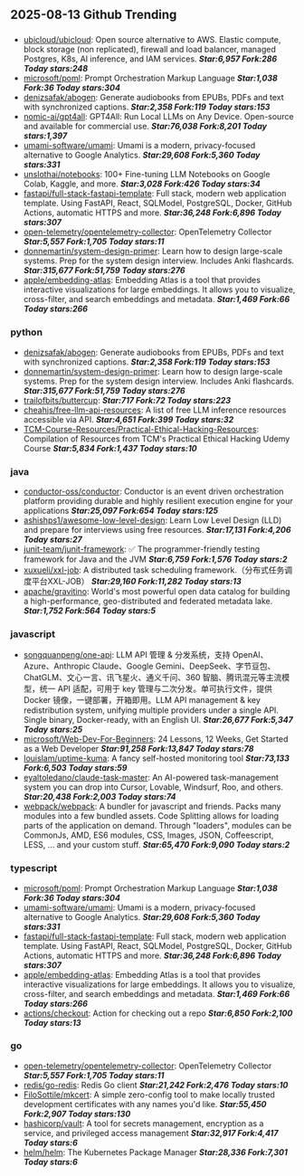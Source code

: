 ## 2025-08-13 Github Trending

### 
* [ubicloud/ubicloud](https://github.com/ubicloud/ubicloud): Open source alternative to AWS. Elastic compute, block storage (non replicated), firewall and load balancer, managed Postgres, K8s, AI inference, and IAM services. ***Star:6,957 Fork:286 Today stars:248***
* [microsoft/poml](https://github.com/microsoft/poml): Prompt Orchestration Markup Language ***Star:1,038 Fork:36 Today stars:304***
* [denizsafak/abogen](https://github.com/denizsafak/abogen): Generate audiobooks from EPUBs, PDFs and text with synchronized captions. ***Star:2,358 Fork:119 Today stars:153***
* [nomic-ai/gpt4all](https://github.com/nomic-ai/gpt4all): GPT4All: Run Local LLMs on Any Device. Open-source and available for commercial use. ***Star:76,038 Fork:8,201 Today stars:1,397***
* [umami-software/umami](https://github.com/umami-software/umami): Umami is a modern, privacy-focused alternative to Google Analytics. ***Star:29,608 Fork:5,360 Today stars:331***
* [unslothai/notebooks](https://github.com/unslothai/notebooks): 100+ Fine-tuning LLM Notebooks on Google Colab, Kaggle, and more. ***Star:3,028 Fork:426 Today stars:34***
* [fastapi/full-stack-fastapi-template](https://github.com/fastapi/full-stack-fastapi-template): Full stack, modern web application template. Using FastAPI, React, SQLModel, PostgreSQL, Docker, GitHub Actions, automatic HTTPS and more. ***Star:36,248 Fork:6,896 Today stars:307***
* [open-telemetry/opentelemetry-collector](https://github.com/open-telemetry/opentelemetry-collector): OpenTelemetry Collector ***Star:5,557 Fork:1,705 Today stars:11***
* [donnemartin/system-design-primer](https://github.com/donnemartin/system-design-primer): Learn how to design large-scale systems. Prep for the system design interview. Includes Anki flashcards. ***Star:315,677 Fork:51,759 Today stars:276***
* [apple/embedding-atlas](https://github.com/apple/embedding-atlas): Embedding Atlas is a tool that provides interactive visualizations for large embeddings. It allows you to visualize, cross-filter, and search embeddings and metadata. ***Star:1,469 Fork:66 Today stars:266***

### python
* [denizsafak/abogen](https://github.com/denizsafak/abogen): Generate audiobooks from EPUBs, PDFs and text with synchronized captions. ***Star:2,358 Fork:119 Today stars:153***
* [donnemartin/system-design-primer](https://github.com/donnemartin/system-design-primer): Learn how to design large-scale systems. Prep for the system design interview. Includes Anki flashcards. ***Star:315,677 Fork:51,759 Today stars:276***
* [trailofbits/buttercup](https://github.com/trailofbits/buttercup):  ***Star:717 Fork:72 Today stars:223***
* [cheahjs/free-llm-api-resources](https://github.com/cheahjs/free-llm-api-resources): A list of free LLM inference resources accessible via API. ***Star:4,651 Fork:399 Today stars:32***
* [TCM-Course-Resources/Practical-Ethical-Hacking-Resources](https://github.com/TCM-Course-Resources/Practical-Ethical-Hacking-Resources): Compilation of Resources from TCM's Practical Ethical Hacking Udemy Course ***Star:5,834 Fork:1,437 Today stars:10***

### java
* [conductor-oss/conductor](https://github.com/conductor-oss/conductor): Conductor is an event driven orchestration platform providing durable and highly resilient execution engine for your applications ***Star:25,097 Fork:654 Today stars:125***
* [ashishps1/awesome-low-level-design](https://github.com/ashishps1/awesome-low-level-design): Learn Low Level Design (LLD) and prepare for interviews using free resources. ***Star:17,131 Fork:4,206 Today stars:27***
* [junit-team/junit-framework](https://github.com/junit-team/junit-framework): ✅ The programmer-friendly testing framework for Java and the JVM ***Star:6,759 Fork:1,576 Today stars:2***
* [xuxueli/xxl-job](https://github.com/xuxueli/xxl-job): A distributed task scheduling framework.（分布式任务调度平台XXL-JOB） ***Star:29,160 Fork:11,282 Today stars:13***
* [apache/gravitino](https://github.com/apache/gravitino): World's most powerful open data catalog for building a high-performance, geo-distributed and federated metadata lake. ***Star:1,752 Fork:564 Today stars:5***

### javascript
* [songquanpeng/one-api](https://github.com/songquanpeng/one-api): LLM API 管理 & 分发系统，支持 OpenAI、Azure、Anthropic Claude、Google Gemini、DeepSeek、字节豆包、ChatGLM、文心一言、讯飞星火、通义千问、360 智脑、腾讯混元等主流模型，统一 API 适配，可用于 key 管理与二次分发。单可执行文件，提供 Docker 镜像，一键部署，开箱即用。LLM API management & key redistribution system, unifying multiple providers under a single API. Single binary, Docker-ready, with an English UI. ***Star:26,677 Fork:5,347 Today stars:25***
* [microsoft/Web-Dev-For-Beginners](https://github.com/microsoft/Web-Dev-For-Beginners): 24 Lessons, 12 Weeks, Get Started as a Web Developer ***Star:91,258 Fork:13,847 Today stars:78***
* [louislam/uptime-kuma](https://github.com/louislam/uptime-kuma): A fancy self-hosted monitoring tool ***Star:73,133 Fork:6,503 Today stars:59***
* [eyaltoledano/claude-task-master](https://github.com/eyaltoledano/claude-task-master): An AI-powered task-management system you can drop into Cursor, Lovable, Windsurf, Roo, and others. ***Star:20,438 Fork:2,003 Today stars:74***
* [webpack/webpack](https://github.com/webpack/webpack): A bundler for javascript and friends. Packs many modules into a few bundled assets. Code Splitting allows for loading parts of the application on demand. Through "loaders", modules can be CommonJs, AMD, ES6 modules, CSS, Images, JSON, Coffeescript, LESS, ... and your custom stuff. ***Star:65,470 Fork:9,090 Today stars:2***

### typescript
* [microsoft/poml](https://github.com/microsoft/poml): Prompt Orchestration Markup Language ***Star:1,038 Fork:36 Today stars:304***
* [umami-software/umami](https://github.com/umami-software/umami): Umami is a modern, privacy-focused alternative to Google Analytics. ***Star:29,608 Fork:5,360 Today stars:331***
* [fastapi/full-stack-fastapi-template](https://github.com/fastapi/full-stack-fastapi-template): Full stack, modern web application template. Using FastAPI, React, SQLModel, PostgreSQL, Docker, GitHub Actions, automatic HTTPS and more. ***Star:36,248 Fork:6,896 Today stars:307***
* [apple/embedding-atlas](https://github.com/apple/embedding-atlas): Embedding Atlas is a tool that provides interactive visualizations for large embeddings. It allows you to visualize, cross-filter, and search embeddings and metadata. ***Star:1,469 Fork:66 Today stars:266***
* [actions/checkout](https://github.com/actions/checkout): Action for checking out a repo ***Star:6,850 Fork:2,100 Today stars:13***

### go
* [open-telemetry/opentelemetry-collector](https://github.com/open-telemetry/opentelemetry-collector): OpenTelemetry Collector ***Star:5,557 Fork:1,705 Today stars:11***
* [redis/go-redis](https://github.com/redis/go-redis): Redis Go client ***Star:21,242 Fork:2,476 Today stars:10***
* [FiloSottile/mkcert](https://github.com/FiloSottile/mkcert): A simple zero-config tool to make locally trusted development certificates with any names you'd like. ***Star:55,450 Fork:2,907 Today stars:130***
* [hashicorp/vault](https://github.com/hashicorp/vault): A tool for secrets management, encryption as a service, and privileged access management ***Star:32,917 Fork:4,417 Today stars:6***
* [helm/helm](https://github.com/helm/helm): The Kubernetes Package Manager ***Star:28,336 Fork:7,301 Today stars:6***
